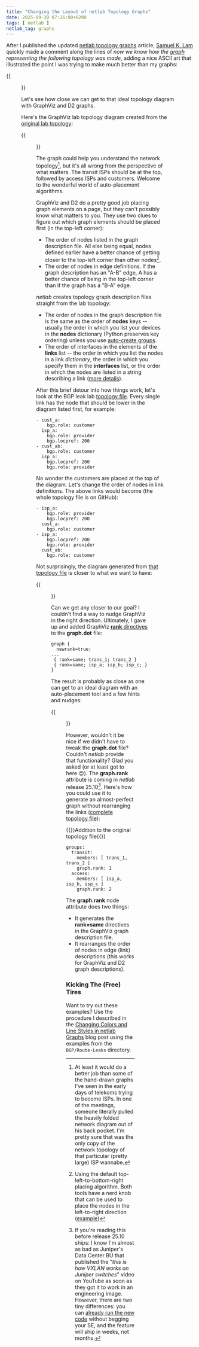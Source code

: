 ```yaml
---
title: "Changing the Layout of netlab Topology Graphs"
date: 2025-09-30 07:26:00+0200
tags: [ netlab ]
netlab_tag: graphs
---
```

After I published the updated [netlab topology graphs](/2021/09/netsim-tools-graphs/) article, [Samuel K. Lam](https://www.linkedin.com/in/samuel-k-lam/) quickly made a comment along the lines of *now we know how the [graph](/2023/06/bgp-leak-lab/) representing the following topology was made*, adding a nice ASCII art that illustrated the point I was trying to make much better than my graphs:

{{<figure src="/2025/09/bl-topology.png" caption="ASCII art representing the BGP leak lab">}}

Let's see how close we can get to that ideal topology diagram with GraphViz and D2 graphs.
<!--more-->
Here's the GraphViz lab topology diagram created from the [original lab topology](https://github.com/ipspace/netlab-examples/blob/master/BGP/Route-Leaks/topology.yml):

{{<figure src="/2025/09/bl-original.png" caption="GraphViz graph created from the original lab topology">}}

The graph could help you understand the network topology[^MB], but it's all wrong from the perspective of what matters. The transit ISPs should be at the top, followed by access ISPs and customers. Welcome to the wonderful world of auto-placement algorithms.

[^MB]: At least it would do a better job than some of the hand-drawn graphs I've seen in the early days of telekoms trying to become ISPs. In one of the meetings, someone literally pulled the heavily folded network diagram out of his back pocket. I'm pretty sure that was the only copy of the network topology of that particular (pretty large) ISP wannabe.

GraphViz and D2 do a pretty good job placing graph elements on a page, but they can't possibly know what matters to you. They use two clues to figure out which graph elements should be placed first (in the top-left corner):

* The order of nodes listed in the graph description file. All else being equal, nodes defined earlier have a better chance of getting closer to the top-left corner than other nodes[^DPA].
* The order of nodes in edge definitions. If the graph description has an "A-B" edge, A has a better chance of being in the top-left corner than if the graph has a "B-A" edge.

[^DPA]: Using the default top-left-to-bottom-right placing algorithm. Both tools have a nerd knob that can be used to place the nodes in the left-to-right direction ([example](/2021/11/bgp-multipath-netsim-tools/#off-topic-nicer-looking-graphs))

*netlab* creates topology graph description files straight from the lab topology:

* The order of nodes in the graph description file is the same as the order of **nodes** keys -- usually the order in which you list your devices in the **nodes** dictionary (Python preserves key ordering) unless you use [auto-create groups](https://netlab.tools/groups/#create-objects-from-group-members).
* The order of interfaces in the elements of the **links** list -- the order in which you list the nodes in a link *dictionary*, the order in which you specify them in the **interfaces** list, or the order in which the nodes are listed in a string describing a link ([more details](https://blog.ipspace.net/2025/01/netlab-link-definitions/)).

After this brief detour into how things work, let's look at the BGP leak lab [topology file](https://github.com/ipspace/netlab-examples/blob/master/BGP/Route-Leaks/topology.yml). Every single link has the node that should be lower in the diagram listed first, for example:

```
- cust_a:
    bgp.role: customer
  isp_a:
    bgp.role: provider
    bgp.locpref: 200
- cust_ab:
    bgp.role: customer
  isp_a:
    bgp.locpref: 200
    bgp.role: provider
```

No wonder the customers are placed at the top of the diagram. Let's change the order of nodes in link definitions. The above links would become (the whole topology file is on GitHub):

```
- isp_a:
    bgp.role: provider
    bgp.locpref: 200
  cust_a:
    bgp.role: customer
- isp_a:
    bgp.locpref: 200
    bgp.role: provider
  cust_ab:
    bgp.role: customer
```

Not surprisingly, the diagram generated from [that topology file](https://github.com/ipspace/netlab-examples/blob/master/BGP/Route-Leaks/nice-graph.yml) is closer to what we want to have:

{{<figure src="/2025/09/bl-top-down.png" caption="GraphViz graph created from the original lab topology">}}

Can we get any closer to our goal? I couldn't find a way to nudge GraphViz in the right direction. Ultimately, I gave up and added GraphViz [**rank** directives](https://graphviz.org/docs/attrs/rank/) to the **graph.dot** file:

```
graph {
  newrank=true;
...
 { rank=same; trans_1; trans_2 }
 { rank=same; isp_a; isp_b; isp_c; }
}
```

The result is probably as close as one can get to an ideal diagram with an auto-placement tool and a few hints and nudges:

{{<figure src="/2025/09/bl-rank.png" caption="Using GraphViz ranks to create layers of autonomous systems">}}

However, wouldn't it be nice if we didn't have to tweak the **graph.dot** file? Couldn't _netlab_ provide that functionality? Glad you asked (or at least got to here 😉). The **graph.rank** attribute is coming in _netlab_ release 25.10[^ABAJ]. Here's how you could use it to generate an almost-perfect graph without rearranging the links ([complete topology file](https://github.com/ipspace/netlab-examples/blob/master/BGP/Route-Leaks/graph-rank.yml)):

{{<cc>}}Addition to the original topology file{{</cc>}}
```
groups:
  transit:
    members: [ trans_1, trans_2 ]
    graph.rank: 1
  access:
    members: [ isp_a, isp_b, isp_c ]
    graph.rank: 2
```

The **graph.rank** node attribute does two things:

* It generates the **rank=same** directives in the GraphViz graph description file.
* It rearranges the order of nodes in edge (link) descriptions (this works for GraphViz and D2 graph descriptions).

[^ABAJ]: If you're reading this before release 25.10 ships: I know I'm almost as bad as Juniper's Data Center BU that published the "_this is how VXLAN works on Juniper switches_" video on YouTube as soon as they got it to work in an engineering image. However, there are two tiny differences: you can [already run the new code](https://netlab.tools/install/clone/) without begging your SE, and the feature will ship in weeks, not months.

### Kicking The (Free) Tires

Want to try out these examples? Use the procedure I described in the [Changing Colors and Line Styles in netlab Graphs](/2025/09/netlab-graphs-colors-lines/#trygraphs) blog post using the examples from the `BGP/Route-Leaks` directory.
